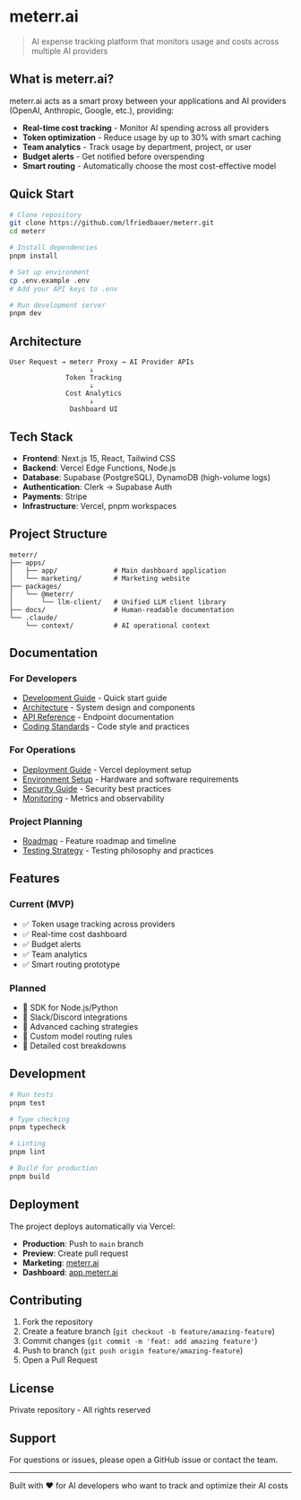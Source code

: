 # meterr.ai

> AI expense tracking platform that monitors usage and costs across multiple AI providers

## What is meterr.ai?

meterr.ai acts as a smart proxy between your applications and AI providers (OpenAI, Anthropic, Google, etc.), providing:

- **Real-time cost tracking** - Monitor AI spending across all providers
- **Token optimization** - Reduce usage by up to 30% with smart caching
- **Team analytics** - Track usage by department, project, or user
- **Budget alerts** - Get notified before overspending
- **Smart routing** - Automatically choose the most cost-effective model

## Quick Start

```bash
# Clone repository
git clone https://github.com/lfriedbauer/meterr.git
cd meterr

# Install dependencies
pnpm install

# Set up environment
cp .env.example .env
# Add your API keys to .env

# Run development server
pnpm dev
```

## Architecture

```
User Request → meterr Proxy → AI Provider APIs
                    ↓
              Token Tracking
                    ↓
              Cost Analytics
                    ↓
               Dashboard UI
```

## Tech Stack

- **Frontend**: Next.js 15, React, Tailwind CSS
- **Backend**: Vercel Edge Functions, Node.js
- **Database**: Supabase (PostgreSQL), DynamoDB (high-volume logs)
- **Authentication**: Clerk → Supabase Auth
- **Payments**: Stripe
- **Infrastructure**: Vercel, pnpm workspaces

## Project Structure

```
meterr/
├── apps/
│   ├── app/              # Main dashboard application
│   └── marketing/        # Marketing website
├── packages/
│   └── @meterr/
│       └── llm-client/   # Unified LLM client library
├── docs/                 # Human-readable documentation
└── .claude/
    └── context/          # AI operational context
```

## Documentation

### For Developers
- [Development Guide](docs/METERR_DEVELOPMENT_GUIDE.md) - Quick start guide
- [Architecture](docs/METERR_ARCHITECTURE.md) - System design and components
- [API Reference](docs/METERR_API_REFERENCE.md) - Endpoint documentation
- [Coding Standards](docs/METERR_CODING_STANDARDS.md) - Code style and practices

### For Operations
- [Deployment Guide](docs/METERR_DEPLOYMENT.md) - Vercel deployment setup
- [Environment Setup](docs/METERR_ENVIRONMENT.md) - Hardware and software requirements
- [Security Guide](docs/METERR_SECURITY.md) - Security best practices
- [Monitoring](docs/METERR_MONITORING.md) - Metrics and observability

### Project Planning
- [Roadmap](docs/METERR_ROADMAP.md) - Feature roadmap and timeline
- [Testing Strategy](docs/METERR_TESTING.md) - Testing philosophy and practices

## Features

### Current (MVP)
- ✅ Token usage tracking across providers
- ✅ Real-time cost dashboard
- ✅ Budget alerts
- ✅ Team analytics
- ✅ Smart routing prototype

### Planned
- 🚧 SDK for Node.js/Python
- 🚧 Slack/Discord integrations
- 🚧 Advanced caching strategies
- 🚧 Custom model routing rules
- 🚧 Detailed cost breakdowns

## Development

```bash
# Run tests
pnpm test

# Type checking
pnpm typecheck

# Linting
pnpm lint

# Build for production
pnpm build
```

## Deployment

The project deploys automatically via Vercel:

- **Production**: Push to `main` branch
- **Preview**: Create pull request
- **Marketing**: [meterr.ai](https://meterr.ai)
- **Dashboard**: [app.meterr.ai](https://app.meterr.ai)

## Contributing

1. Fork the repository
2. Create a feature branch (`git checkout -b feature/amazing-feature`)
3. Commit changes (`git commit -m 'feat: add amazing feature'`)
4. Push to branch (`git push origin feature/amazing-feature`)
5. Open a Pull Request

## License

Private repository - All rights reserved

## Support

For questions or issues, please open a GitHub issue or contact the team.

---

Built with ❤️ for AI developers who want to track and optimize their AI costs